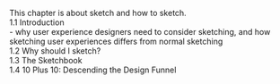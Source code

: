 This chapter is about sketch and how to sketch.<br/>
1.1 Introduction<br/>
      - why user experience designers need to consider sketching, and how sketching user experiences differs from normal sketching<br/>
1.2 Why should I sketch?<br/>
1.3 The Sketchbook<br/>
1.4 10 Plus 10: Descending the Design Funnel<br/>
